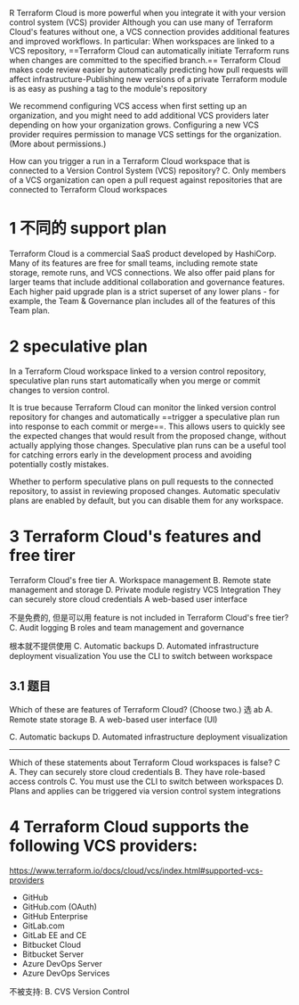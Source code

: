 R
Terraform Cloud is more powerful when you integrate it with your version control system (VCS) provider Although you can use many of Terraform Cloud's features without one, a VCS connection provides additional features and improved workflows. 
In particular: When workspaces are linked to a VCS repository, ==Terraform Cloud can automatically initiate Terraform runs when changes are committed to the specified branch.== Terraform Cloud makes code review easier by automatically predicting how pull requests will affect infrastructure-Publishing new versions of a private Terraform module is as easy as pushing a tag to the module's repository

We recommend configuring VCS access when first setting up an organization, and you might need to add additional VCS providers later depending on how your organization grows. Configuring a new VCS provider requires permission to manage VCS settings for the organization. (More about permissions.)


How can you trigger a run in a Terraform Cloud workspace that is connected to a Version Control System (VCS) repository?
C. Only members of a VCS organization can open a pull request against repositories that are connected to Terraform Cloud workspaces

# 1 不同的 support plan

Terraform Cloud is a commercial SaaS product developed by HashiCorp. Many of its features are free for small teams, including remote state storage, remote runs, and VCS connections. We also offer paid plans for larger teams that include additional collaboration and governance features.
Each higher paid upgrade plan is a strict superset of any lower plans - for example, the Team & Governance plan includes all of the features of this Team plan.


# 2 speculative plan

In a Terraform Cloud workspace linked to a version control repository, speculative plan runs start automatically when you merge or commit changes to version control.

It is true because Terraform Cloud can monitor the linked version control repository for changes and automatically ==trigger a speculative plan run into response to each commit or merge==. This allows users to quickly see the expected changes that would result from the proposed change, without actually applying those changes. Speculative plan runs can be a useful tool for catching errors early in the development process and avoiding potentially costly mistakes.

Whether to perform speculative plans on pull requests to the connected repository, to assist in reviewing proposed changes. Automatic speculativ plans are enabled by default, but you can disable them for any workspace.

# 3 Terraform Cloud's features and free tirer

Terraform Cloud's free tier
A. Workspace management 
B. Remote state management and storage
D. Private module registry
VCS Integration
They can securely store cloud credentials
A web-based user interface


不是免费的, 但是可以用 feature is not included in Terraform Cloud's free tier?
C. Audit logging
B  roles and team management and governance


根本就不提供使用 
C. Automatic backups
D. Automated infrastructure deployment visualization
You  use the CLI to switch between workspace

## 3.1 题目 

Which of these are features of Terraform Cloud? (Choose two.) 选 ab 
A. Remote state storage
B. A web-based user interface (Ul)

C. Automatic backups
D. Automated infrastructure deployment visualization

---

Which of these statements about Terraform Cloud workspaces is false? C 
A. They can securely store cloud credentials
B. They have role-based access controls
C. You must use the CLI to switch between workspaces
D. Plans and applies can be triggered via version control system integrations


# 4 Terraform Cloud supports the following VCS providers:

https://www.terraform.io/docs/cloud/vcs/index.html#supported-vcs-providers
- GitHub 
- GitHub.com (OAuth) 
- GitHub Enterprise 
- GitLab.com 
- GitLab EE and CE 
- Bitbucket Cloud
- Bitbucket Server 
- Azure DevOps Server 
- Azure DevOps Services

不被支持: 
B. CVS Version Control
